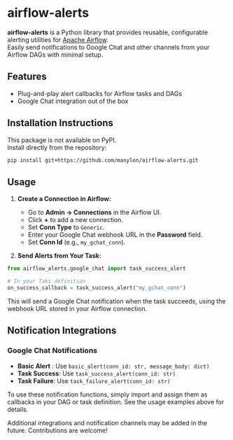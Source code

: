 # airflow-alerts

**airflow-alerts** is a Python library that provides reusable, configurable alerting utilities for [Apache Airflow](https://airflow.apache.org/).  
Easily send notifications to Google Chat and other channels from your Airflow DAGs with minimal setup.

## Features

- Plug-and-play alert callbacks for Airflow tasks and DAGs
- Google Chat integration out of the box

## Installation Instructions

This package is not available on PyPI.  
Install directly from the repository:
```sh
pip install git+https://github.com/manylon/airflow-alerts.git
```

## Usage

1. **Create a Connection in Airflow:**
    - Go to **Admin → Connections** in the Airflow UI.
    - Click **+** to add a new connection.
    - Set **Conn Type** to `Generic`.
    - Enter your Google Chat webhook URL in the **Password** field.
    - Set **Conn Id** (e.g., `my_gchat_conn`).

2. **Send Alerts from Your Task:**

```python
from airflow_alerts.google_chat import task_success_alert

# In your Taks definition
on_success_callback = task_success_alert("my_gchat_conn")
```

This will send a Google Chat notification when the task succeeds, using the webhook URL stored in your Airflow connection.
## Notification Integrations

### Google Chat Notifications

- **Basic Alert** : Use `basic_alert(conn_id: str, message_body: dict)`
- **Task Success**: Use `task_success_alert(conn_id: str)`
- **Task Failure**: Use `task_failure_alert(conn_id: str)`

To use these notification functions, simply import and assign them as callbacks in your DAG or task definition. See the usage examples above for details.

Additional integrations and notification channels may be added in the future. Contributions are welcome!
